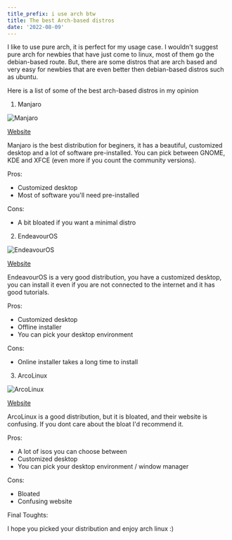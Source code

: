 ```yaml
---
title_prefix: i use arch btw
title: The best Arch-based distros
date: '2022-08-09'
---
```


I like to use pure arch, it is perfect for my usage case. I wouldn't suggest pure arch for newbies that have just come to linux, most of them go the debian-based route. 
But, there are some distros that are arch based and very easy for newbies that are even better then debian-based distros such as ubuntu.

Here is a list of some of the best arch-based distros in my opinion

1. Manjaro

![Manjaro](https://upload.wikimedia.org/wikipedia/commons/5/5e/Manjaro_20.2_screenshot.png)

[Website](https://manjaro.org)

Manjaro is the best distribution for beginers, it has a beautiful, customized desktop and a lot of software pre-installed.
You can pick between GNOME, KDE and XFCE (even more if you count the community versions).

Pros:
- Customized desktop
- Most of software you'll need pre-installed

Cons:
- A bit bloated if you want a minimal distro

2. EndeavourOS

![EndeavourOS](https://upload.wikimedia.org/wikipedia/commons/0/05/EndeavourOS_2021.02.03_screenshot.png)

[Website](https://endeavouros.com/)

EndeavourOS is a very good distribution, you have a customized desktop, you can install it even if you are not connected to the internet and it has good tutorials.

Pros:
- Customized desktop
- Offline installer
- You can pick your desktop environment

Cons:
- Online installer takes a long time to install

3. ArcoLinux

![ArcoLinux](https://i.ytimg.com/vi/TAZNkucHPXA/maxresdefault.jpg)

[Website](https://arcolinux.com)

ArcoLinux is a good distribution, but it is bloated, and their website is confusing. If you dont care about the bloat I'd recommend it.

Pros:
- A lot of isos you can choose between
- Customized desktop
- You can pick your desktop environment / window manager

Cons:
- Bloated
- Confusing website

Final Toughts:

I hope you picked your distribution and enjoy arch linux :)
